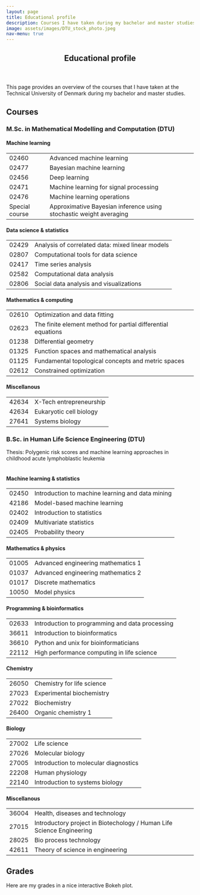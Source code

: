 ```yaml
---
layout: page
title: Educational profile
description: Courses I have taken during my bachelor and master studies at the Technical University of Denmark.
image: assets/images/DTU_stock_photo.jpeg
nav-menu: true
---
```


<!-- Main -->
<div id="main" class="alt">
    <!-- One -->
    <section id="one">
	    <div class="inner">
		    <header class="major">
			    <h1>Educational profile</h1>
		    </header>
            This page provides an overview of the courses that I have taken at the Technical University of Denmark during my bachelor and master studies.
            <!-- Content -->
            <h2 id="courses">Courses</h2>
            <h3 id="mmc">M.Sc. in Mathematical Modelling and Computation (DTU)</h3>
            <div class="row">
                <div class="6u 12u$(small)">
                    <h4>Machine learning</h4>
                    <div class="table-wrapper">
                        <table>
                            <tbody>
                                <tr>
                                    <td>02460</td>
                                    <td>Advanced machine learning</td>
                                </tr>
                                <tr>
                                    <td>02477</td>
                                    <td>Bayesian machine learning</td>
                                </tr>
                                <tr>
                                    <td>02456</td>
                                    <td>Deep learning</td>
                                </tr>
                                <tr>
                                    <td>02471</td>
                                    <td>Machine learning for signal processing</td>
                                </tr>
                                <tr>
                                    <td>02476</td>
                                    <td>Machine learning operations</td>
                                </tr>
                                <tr>
                                    <td>Special course</td>
                                    <td>Approximative Bayesian inference using stochastic weight averaging</td>
                                </tr>
                            </tbody>
                        </table>
                    </div>
                </div>
                <div class="6u$ 12u$(small)">
                    <h4>Data science & statistics</h4>
                    <div class="table-wrapper">
                        <table>
                            <tbody>
                                <tr>
                                    <td>02429</td>
                                    <td>Analysis of correlated data: mixed linear models</td>
                                </tr>
                                <tr>
                                    <td>02807</td>
                                    <td>Computational tools for data science</td>
                                </tr>
                                <tr>
                                    <td>02417</td>
                                    <td>Time series analysis</td>
                                </tr>
                                <tr>
                                    <td>02582</td>
                                    <td>Computational data analysis</td>
                                </tr>
                                <tr>
                                    <td>02806</td>
                                    <td>Social data analysis and visualizations</td>
                                </tr>
                            </tbody>
                        </table>
                    </div>
                </div>
            </div>
            <div class="row">
                <div class="6u 12u$(small)">
                    <h4>Mathematics & computing</h4>
                        <div class="table-wrapper">
                            <table>
                                <tbody>
                                    <tr>
                                        <td>02610</td>
                                        <td>Optimization and data fitting</td>
                                    </tr>
                                    <tr>
                                        <td>02623</td>
                                        <td>The finite element method for partial differential equations</td>
                                    </tr>
                                    <tr>
                                        <td>01238</td>
                                        <td>Differential geometry</td>
                                    </tr>
                                    <tr>
                                        <td>01325</td>
                                        <td>Function spaces and mathematical analysis</td>
                                    </tr>
                                    <tr>
                                        <td>01125</td>
                                        <td>Fundamental topological concepts and metric spaces</td>
                                    </tr>
                                    <tr>
                                        <td>02612</td>
                                        <td>Constrained optimization</td>
                                    </tr>
                                </tbody>
                            </table>
                        </div>
                    </div>
                <div class="6u$ 12u$(small)">
                    <h4>Miscellanous</h4>
                    <div class="table-wrapper">
                        <table>
                            <tbody>
                                <tr>
                                    <td>42634</td>
                                    <td>X-Tech entrepreneurship</td>
                                </tr>
                                <tr>
                                    <td>42634</td>
                                    <td>Eukaryotic cell biology</td>
                                </tr>
                                <tr>
                                    <td>27641</td>
                                    <td>Systems biology</td>
                                </tr>
                            </tbody>
                        </table>
                    </div>
                </div>
            </div>
            <h3 id="tbm">B.Sc. in Human Life Science Engineering (DTU)</h3>
            Thesis: Polygenic risk scores and machine learning approaches in childhood acute lymphoblastic leukemia<br><br>
            <div class="row">
                <div class="6u 12u$(small)">
                    <h4>Machine learning & statistics</h4>
                    <div class="table-wrapper">
                        <table>
                            <tbody>
                                <tr>
                                    <td>02450</td>
                                    <td>Introduction to machine learning and data mining</td>
                                </tr>
                                <tr>
                                    <td>42186</td>
                                    <td>Model-based machine learning</td>
                                </tr>
                                <tr>
                                    <td>02402</td>
                                    <td>Introduction to statistics</td>
                                </tr>
                                <tr>
                                    <td>02409</td>
                                    <td>Multivariate statistics</td>
                                </tr>
                                <tr>
                                    <td>02405</td>
                                    <td>Probability theory</td>
                                </tr>
                            </tbody>
                        </table>
                    </div>
                </div>
                <div class="6u$ 12u$(small)">
                    <h4>Mathematics & physics</h4>
                    <div class="table-wrapper">
                        <table>
                            <tbody>
                                <tr>
                                    <td>01005</td>
                                    <td>Advanced engineering mathematics 1</td>
                                </tr>
                                <tr>
                                    <td>01037</td>
                                    <td>Advanced engineering mathematics 2</td>
                                </tr>
                                <tr>
                                    <td>01017</td>
                                    <td>Discrete mathematics</td>
                                </tr>
                                <tr>
                                    <td>10050</td>
                                    <td>Model physics</td>
                                </tr>
                            </tbody>
                        </table>
                    </div>
                </div>
            </div>
            <div class="row">
                <div class="6u 12u$(small)">
                    <h4>Programming & bioinformatics</h4>
                        <div class="table-wrapper">
                            <table>
                                <tbody>
                                    <tr>
                                        <td>02633</td>
                                        <td>Introduction to programming and data processing</td>
                                    </tr>
                                    <tr>
                                        <td>36611</td>
                                        <td>Introduction to bioinformatics</td>
                                    </tr>
                                    <tr>
                                        <td>36610</td>
                                        <td>Python and unix for bioinformaticians</td>
                                    </tr>
                                    <tr>
                                        <td>22112</td>
                                        <td>High performance computing in life science</td>
                                    </tr>
                                </tbody>
                            </table>
                        </div>
                    </div>
                <div class="6u$ 12u$(small)">
                    <h4>Chemistry</h4>
                    <div class="table-wrapper">
                        <table>
                            <tbody>
                                <tr>
                                    <td>26050</td>
                                    <td>Chemistry for life science</td>
                                </tr>
                                <tr>
                                    <td>27023</td>
                                    <td>Experimental biochemistry</td>
                                </tr>
                                <tr>
                                    <td>27022</td>
                                    <td>Biochemistry</td>
                                </tr>
                                <tr>
                                    <td>26400</td>
                                    <td>Organic chemistry 1</td>
                                </tr>
                            </tbody>
                        </table>
                    </div>
                </div>
            </div>
            <div class="row">
                <div class="6u 12u$(small)">
                    <h4>Biology</h4>
                    <div class="table-wrapper">
                        <table>
                            <tbody>
                                <tr>
                                    <td>27002</td>
                                    <td>Life science</td>
                                </tr>
                                <tr>
                                    <td>27026</td>
                                    <td>Molecular biology</td>
                                </tr>
                                <tr>
                                    <td>27005</td>
                                    <td>Introduction to molecular diagnostics</td>
                                </tr>
                                <tr>
                                    <td>22208</td>
                                    <td>Human physiology</td>
                                </tr>
                                <tr>
                                    <td>22140</td>
                                    <td>Introduction to systems biology</td>
                                </tr>
                            </tbody>
                        </table>
                    </div>
                </div>
                <div class="6u$ 12u$(small)">
                    <h4>Miscellanous</h4>
                    <div class="table-wrapper">
                        <table>
                            <tbody>
                                <tr>
                                    <td>36004</td>
                                    <td>Health, diseases and technology</td>
                                </tr>
                                <tr>
                                    <td>27015</td>
                                    <td>Introductory project in Biotechology / Human Life Science Engineering</td>
                                </tr>
                                <tr>
                                    <td>28025</td>
                                    <td>Bio process technology</td>
                                </tr>
                                <tr>
                                    <td>42611</td>
                                    <td>Theory of science in engineering</td>
                                </tr>
                            </tbody>
                        </table>
                    </div>
                </div>
            </div>
            <h2 id="courses">Grades</h2>
            Here are my grades in a nice interactive Bokeh plot.
        </div>
    </section>
</div>
	
